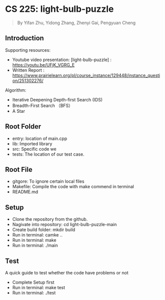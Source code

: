 # CS 225: light-bulb-puzzle
> By Yifan Zhu, Yidong Zhang, Zhenyi Gai, Pengyuan Cheng

## Introduction

Supporting resources:
  * Youtube video presentation: [light-bulb-puzzle] : https://youtu.be/UFjK_VGRG_E
  * Written Report : https://www.prairielearn.org/pl/course_instance/129448/instance_question/251302276/

Algorithm:
  * Iterative Deepening Depth-first Search (IDS)
  * Breadth-First Search （BFS）
  * A Star

## Root Folder
  * entry: location of main.cpp
  * lib: Imported library
  * src: Specific code we 
  * tests: The location of our test case.

## Root File
  * gitgore: To ignore certain local files
  * Makefile: Compile the code with make commend in terminal
  * README.md

## Setup
  * Clone the repository from the github.
  * Nagivate into repository: cd light-bulb-puzzle-main
  * Create build folder: mkdir build
  * Run in terminal:  camke .. 
  * Run in terminal: make
  * Run in terminal: ./main

## Test
A quick guide to test whether the code have problems or not
* Complete Setup first
* Run in terminal: make test
* Run in terminal: ./test


